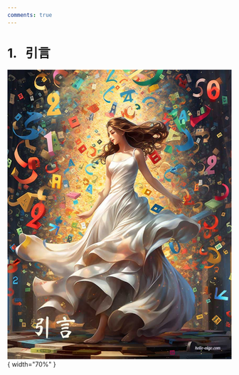 ```yaml
---
comments: true
---
```


# 1. &nbsp; 引言

<div class="center-table" markdown>

![引言](../assets/covers/chapter_introduction.jpg){ width="70%" }

</div>
